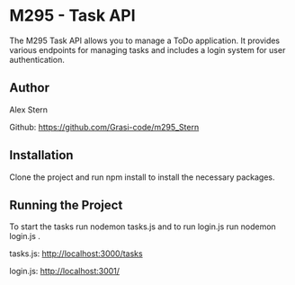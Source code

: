 # M295 - Task API

The M295 Task API allows you to manage a ToDo application. It provides various endpoints for managing tasks and includes a login system for user authentication.

## Author

Alex Stern

Github: <https://github.com/Grasi-code/m295_Stern>

## Installation

Clone the project and run npm install to install the necessary packages.

## Running the Project

To start the tasks run nodemon tasks.js and to run login.js run nodemon login.js .

tasks.js: <http://localhost:3000/tasks>

login.js: <http://localhost:3001/>
